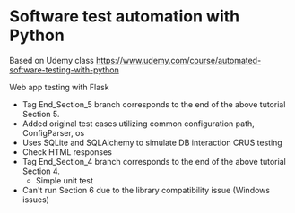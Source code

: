 # Software test automation with Python

Based on Udemy class https://www.udemy.com/course/automated-software-testing-with-python

Web app testing with Flask

- Tag End_Section_5 branch corresponds to the end of the above tutorial Section 5.
 - Added original test cases utilizing common configuration path, ConfigParser, os
 - Uses SQLite and SQLAlchemy to simulate DB interaction CRUS testing
 - Check HTML responses
- Tag End_Section_4 branch corresponds to the end of the above tutorial Section 4.
  - Simple unit test
- Can't run Section 6 due to the library compatibility issue (Windows issues)
